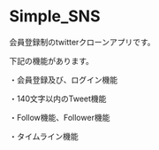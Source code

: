 # Simple_SNS

会員登録制のtwitterクローンアプリです。

下記の機能があります。

・会員登録及び、ログイン機能

・140文字以内のTweet機能

・Follow機能、Follower機能

・タイムライン機能
